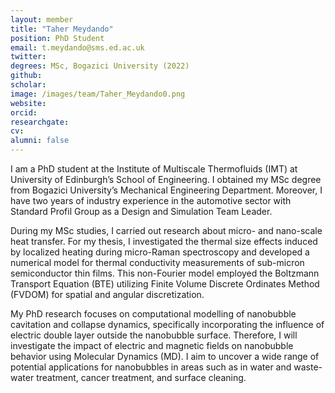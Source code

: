 ```yaml
---
layout: member
title: "Taher Meydando"
position: PhD Student 
email: t.meydando@sms.ed.ac.uk
twitter: 
degrees: MSc, Bogazici University (2022)
github: 
scholar:
image: /images/team/Taher_Meydando0.png
website: 
orcid:
researchgate: 
cv: 
alumni: false
---
```

I am a PhD student at the Institute of Multiscale Thermofluids (IMT) at University of Edinburgh’s School of Engineering. I obtained my MSc degree from Bogazici University’s Mechanical Engineering Department. Moreover, I have two years of industry experience in the automotive sector with Standard Profil Group as a Design and Simulation Team Leader.

During my MSc studies, I carried out research about micro- and nano-scale heat transfer. For my thesis, I investigated the thermal size effects induced by localized heating during micro-Raman spectroscopy and developed a numerical model for thermal conductivity measurements of sub-micron semiconductor thin films. This non-Fourier model employed the Boltzmann Transport Equation (BTE) utilizing Finite Volume Discrete Ordinates Method (FVDOM) for spatial and angular discretization.

My PhD research focuses on computational modelling of nanobubble cavitation and collapse dynamics, specifically incorporating the influence of electric double layer outside the nanobubble surface. Therefore, I will investigate the impact of electric and magnetic fields on nanobubble behavior using Molecular Dynamics (MD). I aim to uncover a wide range of potential applications for nanobubbles in areas such as in water and waste-water treatment, cancer treatment, and surface cleaning.
